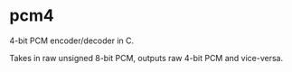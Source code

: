 # pcm4
4-bit PCM encoder/decoder in C.

Takes in raw unsigned 8-bit PCM, outputs raw 4-bit PCM and vice-versa.
